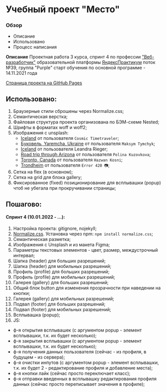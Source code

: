 # Учебный проект "Место"

### Обзор

* Описание
* Использовано
* Процесс написания

**Описание**
Проектная работа 3 курса, спринт 4
по профессии ["Веб-разработчик"](https://practicum.yandex.ru/profile/web/) 
образовательной платформы [ЯндексПрактикум](https://practicum.yandex.ru)
поток №39, группа "Purple"
старт обучения по основной программе - 14.11.2021 года

[Страница проекта на GitHub Pages](https://astreyajulia.github.io/mesto/)

## Использовано:
1. Браузерные стили сброшены через Normalize.css;
2. Семантическая верстка;
3. Файловая структура проекта организована по БЭМ-схеме Nested;
4. Шрифты в форматах woff и woff2;
5. Изображения с unsplash:
   * [Iceland](https://unsplash.com/photos/NljlxpD5nDo) от пользователя `Cosmic Timetraveler`;
   * [Буковель, Yaremcha, Ukraine](https://unsplash.com/photos/vwkGYtsTrOw) от пользователя `Maksym Tymchyk`;
   * [Iceland](https://unsplash.com/photos/3ZM3ynmfJKY) от пользователя Leandra Rieger;
   * [Road trip through Arizona](https://unsplash.com/photos/DcLgNe7rswI) от пользователя `Polina Kuzovkova`;
   * [Toronto, Canada](https://unsplash.com/photos/EtegrieNVDM) от пользователя `Hazwan Kosni`;
   * [Trondheim](https://unsplash.com/photos/B8CQ-YXE1l4) от пользователя `Error 420 📷`;
6. Сетка на flex (в основном);
7. Сетка на grid для блока gallery;
8. Фиксированное (fixed) позиционирование для всплывашки (popup) чтоб не убегала при прокручивании страницы;

## Пошагово:
#### Спринт 4 (10.01.2022 - ...):
1. Настройка проекта: gitignore, nojekyll;
2. [Normalize.css](https://necolas.github.io/normalize.css/). Установка через npm: `npm install normalize.css`;
3. Семантическая разметка;
4. Изображения с Unsplash и из макета Figma;
5. Параметры текстовых элементов - цвет, размер, междустрочный интервал;
6. Шапка (header) для больших разрешений;
7. Шапка (header) для мобильных разрешений;
8. Профиль (profile) для больших разрешений;
9. Профиль (profile) для мобильных разрешений;
10. Галерея (gallery) для больших разрешений;
11. Общий блок button для изменения прозрачности при наведении на кнопки;
12. Галерея (gallery) для мобильных разрешений;
13. Подвал (footer) для больших разрешений;
14. Подвал (footer) для мобильных разрешений;
15. Всплывашка (popup);
16. JS:
* ф-я открытия всплывашек (с аргументом popup - элемент всплывашки, т.к. их будет несколько);
* ф-я закрытия всплывашки (с аргументом popup - элемент всплывашки, т.к. их будет несколько);
* ф-я получения данных пользователя (сейчас - из профиля, в будущем - из сервера);
* ф-я очистки инпутов (с аргументом popup - элемент всплывашки, т.к. их будет 2 - редактирование профиля и добавление места);
* ф-я кнопки лайк (сейчас просто переключает класс);
* ф-я отправки введенных в всплывашку редактирования профиля данных (сейчас просто переписывает значения в профиле);

